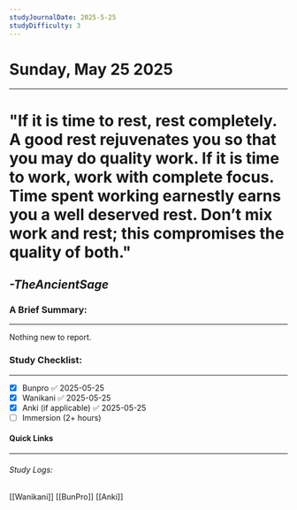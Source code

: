 ```yaml
---
studyJournalDate: 2025-5-25
studyDifficulty: 3
---
```


# Sunday, May 25 2025
---
# "If it is time to rest, rest completely. A good rest rejuvenates you so that you may do quality work. If it is time to work, work with complete focus. Time spent working earnestly earns you a well deserved rest. Don’t mix work and rest; this compromises the quality of both."

## *-TheAncientSage*


### A Brief Summary:
---
Nothing new to report.

### Study Checklist:
---
- [x] Bunpro ✅ 2025-05-25
- [x] Wanikani ✅ 2025-05-25
- [x] Anki (if applicable) ✅ 2025-05-25
- [ ] Immersion (2+ hours)

#### Quick Links
---
###### Study Logs:
[[Wanikani]]
[[BunPro]]
[[Anki]]